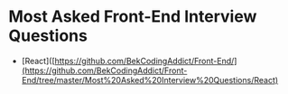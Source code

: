 # Most Asked Front-End Interview Questions

- [React]([https://github.com/BekCodingAddict/Front-End/](https://github.com/BekCodingAddict/Front-End/tree/master/Most%20Asked%20Interview%20Questions/React)
